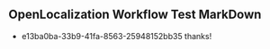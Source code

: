 ## OpenLocalization Workflow Test MarkDown
* e13ba0ba-33b9-41fa-8563-25948152bb35 thanks!

<!--HONumber=Aug16_HO3-->


